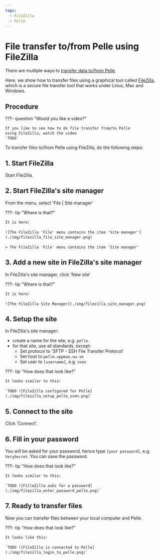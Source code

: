 ```yaml
---
tags:
  - FileZilla
  - Pelle
---
```


# File transfer to/from Pelle using FileZilla

There are multiple ways to
[transfer data to/from Pelle](../cluster_guides/transfer_pelle.md).

Here, we show how to transfer files using a graphical tool
called [FileZilla](filezilla.md),
which is a secure file transfer tool
that works under Linux, Mac and Windows.

## Procedure

???- question "Would you like a video?"

    If you like to see how to do file transfer from/to Pelle
    using FileZilla, watch the video
    `TODO`



To transfer files to/from Pelle using FileZilla, do
the following steps:

## 1. Start FileZilla

Start FileZilla.

## 2. Start FileZilla's site manager

From the menu, select 'File | Site manager'

???- tip "Where is that?"

    It is here:

    ![The FileZilla 'File' menu contains the item 'Site manager'](./img/filezilla_file_site_manager.png)

    > The FileZilla 'File' menu contains the item 'Site manager'

## 3. Add a new site in FileZilla's site manager

In FileZilla's site manager, click 'New site'

???- tip "Where is that?"

    It is here:

    ![The FileZilla Site Manager](./img/filezilla_site_manager.png)

## 4. Setup the site

In FileZilla's site manager:

- create a name for the site, e.g. `pelle`.
- for that site, use all standards, except:
    - Set protocol to 'SFTP - SSH File Transfer Protocol'
    - Set host to `pelle.uppmax.uu.se`
    - Set user to `[username]`, e.g. `sven`

???- tip "How does that look like?"

    It looks similar to this:

    `TODO ![FileZilla configured for Pelle](./img/filezilla_setup_pelle_sven.png)`

## 5. Connect to the site

Click 'Connect'.

## 6. Fill in your password

You will be asked for your password, hence
type `[your password]`, e.g. `VerySecret`.
You can save the password.

???- tip "How does that look like?"

    It looks similar to this:

    `TODO ![FilleZilla asks for a password](./img/filezilla_enter_password_pelle.png)`

## 7. Ready to transfer files

Now you can transfer files between your local computer and Pelle.

???- tip "How does that look like?"

    It looks like this:

    `TODO ![FileZilla is connected to Pelle](./img/filezilla_login_to_pelle.png)`
